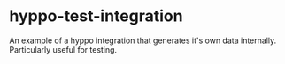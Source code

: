 # hyppo-test-integration
An example of a hyppo integration that generates it's own data internally. Particularly useful for testing.
